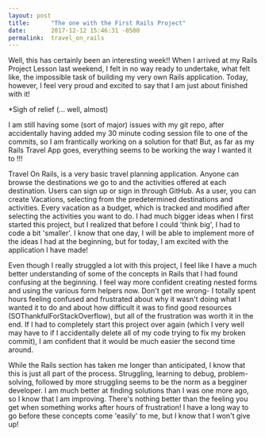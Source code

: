 ```yaml
---
layout: post
title:      "The one with the First Rails Project"
date:       2017-12-12 15:46:31 -0500
permalink:  travel_on_rails
---
```



Well, this has certainly been an interesting week!!  When I arrived at my Rails Project Lesson last weekend, I felt in no way ready to undertake, what felt like, the impossible task of building my very own Rails application. Today, however, I feel very proud and excited to say that I am just about finished with it! 

*Sigh of relief  (... well, almost)

I am still having some (sort of major) issues with my git repo, after accidentally having added my 30 minute coding session file to one of the commits, so I am frantically working on a solution for that! But, as far as my Rails Travel App goes, everything seems to be working the way I wanted it to !!!

Travel On Rails, is a very basic travel planning application. Anyone can browse the destinations we go to and the activities offered at each destination. Users can sign up or sign in through GitHub. As a user, you can create Vacations, selecting from the predetermined destinations and activities. Every vacation as a budget, which is tracked and modified after selecting the activities you want to do. I had much bigger ideas when I first started this project, but I realized that before I could 'think big', I had to code a bit 'smaller'. I know that one day, I will be able to implement more of the ideas I had at the beginning, but for today, I am excited with the application I have made!

Even though I really struggled a lot with this project, I feel like I have a much better understanding of some of the concepts in Rails that I had found confusing at the beginning. I feel way more confident creating nested forms and using the various form helpers now. Don't get me wrong- I totally spent hours feeling confused and frustrated about why it wasn't doing what I wanted it to do and about how difficult it was to find good resources (SOThankfulForStackOverflow), but all of the frustration was worth it in the end. If I had to completely start this project over again (which I very well may have to if I accidentally delete all of my code trying to fix my broken commit), I am confident that it would be much easier the second time around.

While the Rails section has taken me longer than anticipated, I know that this is just all part of the process. Struggling, learning to debug, problem-solving, followed by more struggling seems to be the norm as a begginer developer. I am much better at finding solutions than I was one more ago, so I know that I am improving. There's nothing better than the feeling you get when something works after hours of frustration! I have a long way to go before these concepts come 'easily' to me, but I know that I won't give up! 
